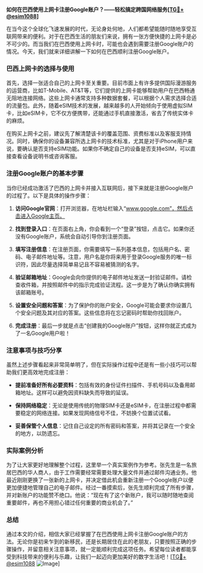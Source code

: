 **如何在巴西使用上网卡注册Google账户？——轻松搞定跨国网络服务[[TG💪+ @esim1088](https://t.me/s/esim1088)]**

在当今这个全球化飞速发展的时代，无论身处何地，人们都希望能随时随地享受互联网带来的便利。对于在巴西生活的朋友们来说，拥有一张方便快捷的上网卡是必不可少的。而当我们在巴西使用上网卡时，可能也会遇到需要注册Google账户的情况。今天，我们就来详细讲解一下如何在巴西顺利注册Google账户。

### 巴西上网卡的选择与使用

首先，选择一张适合自己的上网卡至关重要。目前市面上有许多提供国际漫游服务的运营商，比如T-Mobile、AT&T等，它们提供的上网卡能够帮助用户在巴西畅通无阻地连接网络。这些上网卡通常支持多种数据套餐，可以根据个人需求选择合适的流量包。此外，随着eSIM技术的发展，越来越多的人开始倾向于使用虚拟SIM卡，比如eSIM卡，它不仅方便携带，还能通过手机直接激活，省去了传统实体卡的麻烦。

在购买上网卡之前，建议先了解清楚该卡的覆盖范围、资费标准以及客服支持情况。同时，确保你的设备兼容所选上网卡的技术标准，尤其是对于iPhone用户来说，要确认是否支持eSIM功能。如果你不确定自己的设备是否支持eSIM，可以直接查看设备说明书或咨询客服。

### 注册Google账户的基本步骤

当你已经成功激活了巴西的上网卡并接入互联网后，接下来就是注册Google账户的过程了。以下是具体的操作步骤：

1. **访问Google官网**：打开浏览器，在地址栏输入“www.google.com”，然后点击进入Google主页。
   
2. **找到登录入口**：在页面右上角，你会看到一个“登录”按钮，点击它。如果你还没有Google账户，系统会自动引导你到注册页面。

3. **填写注册信息**：在注册页面，你需要填写一系列基本信息，包括用户名、密码、电子邮件地址等。注意，用户名是你将来用于登录Google服务的唯一标识符，因此尽量选择简单易记且不容易被猜测的名字。

4. **验证邮箱地址**：Google会向你提供的电子邮件地址发送一封验证邮件。请检查收件箱，并按照邮件中的指示完成验证流程。这一步是为了确认你确实拥有该邮箱账号。

5. **设置安全问题和答案**：为了保护你的账户安全，Google可能会要求你设置几个安全问题及其对应的答案。这些信息将在忘记密码时帮助你找回账户。

6. **完成注册**：最后一步就是点击“创建我的Google账户”按钮，这样你就正式成为了一名Google用户啦！

### 注意事项与技巧分享

虽然上述步骤看起来非常简单明了，但在实际操作过程中还是有一些小技巧可以帮助我们更高效地完成注册：

- **提前准备好所有必要资料**：包括有效的身份证件扫描件、手机号码以及备用邮箱地址。这样可以避免因资料缺失而导致的延误。
  
- **保持网络稳定**：无论是使用传统的物理SIM卡还是eSIM卡，在注册过程中都需要稳定的网络连接。如果发现网络信号不佳，不妨换个位置试试看。
  
- **妥善保管个人信息**：记住自己设定的所有密码和答案，并将其记录在一个安全的地方，以防遗忘。

### 实际案例分析

为了让大家更好地理解整个过程，这里举一个真实案例作为参考。张先生是一名旅居巴西的华人商人，由于工作需要经常需要处理大量文件并通过邮件沟通业务。他最近刚刚更换了一张新的上网卡，并决定借此机会重新注册一个Google账户以便更加便捷地管理自己的电子邮件。经过一番摸索后，张先生顺利完成了所有步骤，并对新账户的功能赞不绝口。他说：“现在有了这个新账户，我可以随时随地查阅重要邮件，再也不用担心错过任何重要的商业机会了。”

### 总结

通过本文的介绍，相信大家已经掌握了在巴西使用上网卡注册Google账户的方法。无论你是初来乍到的新移民，还是长期居住在此的老朋友，只要按照正确的步骤操作，并留意相关注意事项，就一定能顺利完成这项任务。希望每位读者都能享受到科技带来的便利与乐趣，让我们一起迈向更加美好的数字生活吧！[[TG💪+ @esim1088](https://t.me/s/esim1088) ![Image](https://i.postimg.cc/4NQfJmqS/Snipaste-2025-05-13-00-14-12.png)]